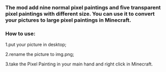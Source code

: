 ### The mod add nine normal pixel paintings and five transparent pixel paintings with different size. You can use it to convert your pictures to large pixel paintings in Minecraft.

### How to use:

1.put your picture in desktop;

2.rename the picture to img.png;

3.take the Pixel Painting in your main hand and right click in Minecraft. 
